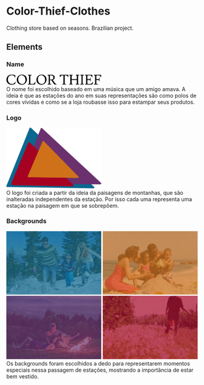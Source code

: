 # Color-Thief-Clothes
Clothing store based on seasons. Brazilian project.
## Elements
### Name

<div>
  <img width=250px src="imagens/logo2.png">
</div>
<div>
  O nome foi escolhido baseado em uma música que um amigo amava. A ideia é que as estações do ano em suas representações são como polos de cores vívidas e como se a loja roubasse isso para estampar seus produtos.
</div>

### Logo
<img width=250px src="imagens/logo.png">
<div>
  O logo foi criada a partir da ideia da paisagens de montanhas, que são inalteradas independentes da estação. Por isso cada uma representa uma estação na paisagem em que se sobrepõem.
</div>

### Backgrounds
<div>
  <img width=250px src="imagens/capainverno.png">
  <img width=250px src="imagens/capaverao.png">
</div>
<div>
  <img width=250px src="imagens/capaoutono.png">
  <img width=250px src="imagens/capaprimavera.png">
</div>
<div>
  Os backgrounds foram escolhidos a dedo para representarem momentos especiais nessa passagem de estações, mostrando a importância de estar bem vestido.
</div>

